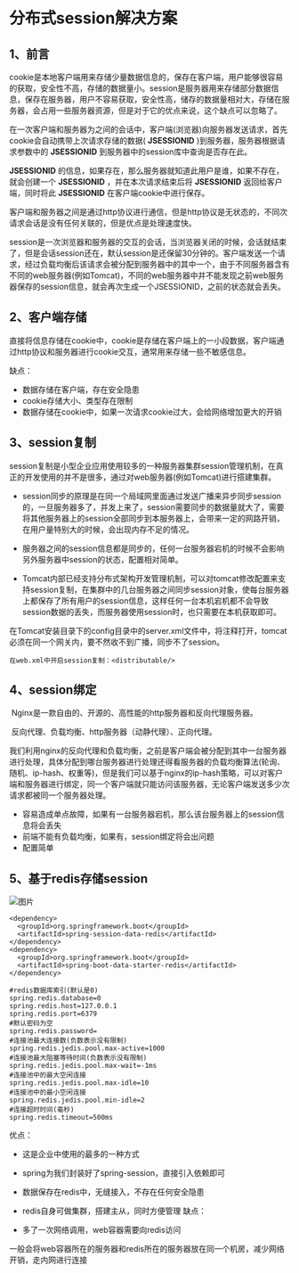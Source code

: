 # 分布式session解决方案

## 1、前言

​		cookie是本地客户端用来存储少量数据信息的，保存在客户端，用户能够很容易的获取，安全性不高，存储的数据量小。session是服务器用来存储部分数据信息，保存在服务器，用户不容易获取，安全性高，储存的数据量相对大，存储在服务器，会占用一些服务器资源，但是对于它的优点来说，这个缺点可以忽略了。

​		在一次客户端和服务器为之间的会话中，客户端(浏览器)向服务器发送请求，首先cookie会自动携带上次请求存储的数据( **JSESSIONID** )到服务器，服务器根据请求参数中的 **JSESSIONID** 到服务器中的session库中查询是否存在此。

 **JSESSIONID** 的信息，如果存在，那么服务器就知道此用户是谁，如果不存在，就会创建一个 **JSESSIONID** ，并在本次请求结束后将 **JSESSIONID** 返回给客户端，同时将此 **JSESSIONID** 在客户端cookie中进行保存。

​		客户端和服务器之间是通过http协议进行通信，但是http协议是无状态的，不同次请求会话是没有任何关联的，但是优点是处理速度快。

​		session是一次浏览器和服务器的交互的会话，当浏览器关闭的时候，会话就结束了，但是会话session还在，默认session是还保留30分钟的。客户端发送一个请求，经过负载均衡后该请求会被分配到服务器中的其中一个，由于不同服务器含有不同的web服务器(例如Tomcat)，不同的web服务器中并不能发现之前web服务器保存的session信息，就会再次生成一个JSESSIONID，之前的状态就会丢失。 

## 2、客户端存储
​		直接将信息存储在cookie中，cookie是存储在客户端上的一小段数据，客户端通过http协议和服务器进行cookie交互，通常用来存储一些不敏感信息。

缺点：

  * 数据存储在客户端，存在安全隐患
  * cookie存储大小、类型存在限制
  * 数据存储在cookie中，如果一次请求cookie过大，会给网络增加更大的开销
## 3、session复制
​		session复制是小型企业应用使用较多的一种服务器集群session管理机制，在真正的开发使用的并不是很多，通过对web服务器(例如Tomcat)进行搭建集群。

- session同步的原理是在同一个局域网里面通过发送广播来异步同步session的，一旦服务器多了，并发上来了，session需要同步的数据量就大了，需要将其他服务器上的session全部同步到本服务器上，会带来一定的网路开销，在用户量特别大的时候，会出现内存不足的情况。

- 服务器之间的session信息都是同步的，任何一台服务器宕机的时候不会影响另外服务器中session的状态，配置相对简单。

- Tomcat内部已经支持分布式架构开发管理机制，可以对tomcat修改配置来支持session复制，在集群中的几台服务器之间同步session对象，使每台服务器上都保存了所有用户的session信息，这样任何一台本机宕机都不会导致session数据的丢失，而服务器使用session时，也只需要在本机获取即可。

​		在Tomcat安装目录下的config目录中的server.xml文件中，将注释打开，tomcat必须在同一个网关内，要不然收不到广播，同步不了session。

```shell
在web.xml中开启session复制：<distributable/>
```

## 4、session绑定

​		Nginx是一款自由的、开源的、高性能的http服务器和反向代理服务器。

​		反向代理、负载均衡、http服务器（动静代理）、正向代理。

​		我们利用nginx的反向代理和负载均衡，之前是客户端会被分配到其中一台服务器进行处理，具体分配到哪台服务器进行处理还得看服务器的负载均衡算法(轮询、随机、ip-hash、权重等)，但是我们可以基于nginx的ip-hash策略，可以对客户端和服务器进行绑定，同一个客户端就只能访问该服务器，无论客户端发送多少次请求都被同一个服务器处理。

- 容易造成单点故障，如果有一台服务器宕机，那么该台服务器上的session信息将会丢失
- 前端不能有负载均衡，如果有，session绑定将会出问题
- 配置简单

## 5、基于redis存储session

![图片](https://mc.wsh-study.com/mkdocs/分布式session解决方案/1.png)

```shell
<dependency>
  <groupId>org.springframework.boot</groupId>
  <artifactId>spring-session-data-redis</artifactId>
</dependency>
<dependency>
  <groupId>org.springframework.boot</groupId>
  <artifactId>spring-boot-data-starter-redis</artifactId>
</dependency>
```

```shell
#redis数据库索引(默认是0)
spring.redis.database=0
spring.redis.host=127.0.0.1
spring.redis.port=6379
#默认密码为空
spring.redis.password=
#连接池最大连接数(负数表示没有限制)
spring.redis.jedis.pool.max-active=1000
#连接池最大阻塞等待时间(负数表示没有限制)
spring.redis.jedis.pool.max-wait=-1ms
#连接池中的最大空闲连接
spring.redis.jedis.pool.max-idle=10
#连接池中的最小空闲连接
spring.redis.jedis.pool.min-idle=2
#连接超时时间(毫秒)
spring.redis.timeout=500ms
```
优点：

  - 这是企业中使用的最多的一种方式
  - spring为我们封装好了spring-session，直接引入依赖即可
  - 数据保存在redis中，无缝接入，不存在任何安全隐患
  - redis自身可做集群，搭建主从，同时方便管理
缺点：

  - 多了一次网络调用，web容器需要向redis访问

​	一般会将web容器所在的服务器和redis所在的服务器放在同一个机房，减少网络开销，走内网进行连接

